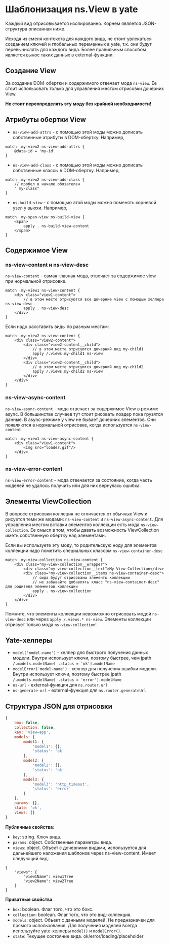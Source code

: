 # Шаблонизация ns.View в yate

Каждый вид отрисовывается изолированно. Корнем является JSON-структура описанная ниже.

Исходя из сменя контекста для каждого вида, не стоит увлекаться созданием ключей и глобальных переменных в yate, т.к. они будут перевычислять для каждого вида.
Более правильным способом является вынос таких данных в external-функции.

## Создание View
За создание DOM-обертки и содержимого отвечает мода `ns-view`.
Ее стоит использовать только для управления местом отрисовки дочерних View.

**Не стоит переопределять эту моду без крайней необходимости!**

## Атрибуты обертки View

* `ns-view-add-attrs` - с помощью этой моды можно дописать собственные атрибуты в DOM-обертку. Например,

```
match .my-view2 ns-view-add-attrs {
    @data-id = 'my-id'
}

```
* `ns-view-add-class` - с помощью этой моды можно дописать собственные классы в DOM-обертку. Например,

```
match .my-view2 ns-view-add-class {
    // пробел в начале обязателен
    " my-class"
}
```

* `ns-build-view` - с помощью этой моды можно поменять корневой узел у вьюхи. Например,

```
match .my-span-view ns-build-view {
    <span>
        apply . ns-build-view-content
    </span>
}
```

## Содержимое View

### ns-view-content и ns-view-desc
`ns-view-content` - самая главная мода, отвечает за содержимое view при нормальной отрисовке.

```
match .my-view1 ns-view-content {
    <div class="view1-content">
        // в этом месте отрисуются все дочерние view с помощью хелпера ns-view-desc
        apply . ns-view-desc
    </div>
}
```

Если надо расставить виды по разным местам:
```
match .my-view2 ns-view-content {
    <div class="view2-content">
        <div class="view2-content__child">
            // в этом месте отрисуются дочерний вид my-child1
            apply /.views.my-child1 ns-view
        </div>
        <div class="view2-content__child">
            // в этом месте отрисуются дочерний вид my-child2
            apply /.views.my-child2 ns-view
        </div>
    </div>
}
```

### ns-view-async-content

`ns-view-async-content` - мода отвечает за содержимое View в режиме async.
В большинстве случаев тут стоит рисовать лоадер пока грузятся данные.
В async-режиме у view не бывает дочерних элементов. Они появляются в нормальной отрисовке, когда используется `ns-view-content`

```
match .my-view1 ns-view-async-content {
    <div class="view1-content">
        <img src="loader.gif"/>
    </div>
}
```

### ns-view-error-content
`ns-view-error-content` - мода отвечается за состояние, когда часть моделей не удалось получить или для них вернулась ошибка.

## Элементы ViewСollection

В вопросе отрисовки коллеция не отличается от обычных View и рисуется теми же модами: `ns-view-content` и `ns-view-async-content`.
Для управления местом вставки элементов коллекции есть мода `ns-view-collection`.
Ее смысл в том, чтобы давать возможность ViewСollection иметь собственную обертку над элементами.

Если вы используете эту моду, то родительскую ноду для элементов коллекции надо пометить специальных классом `ns-view-container-desc`

```
match .my-view-collection ns-view-content {
    <div class="my-view-collection__wrapper">
        <div class="my-view-collection__text">My View Collection</div>
        <div class="my-view-collection__items ns-view-container-desc">
            // сюда будут отрисованы элементы коллекции
            // не забывайте добавлять класс "ns-view-container-desc" для родителя элементов коллекции
            apply . ns-view-collection
        </div>
    </div>
}
```

Помните, что элементы коллекции невозможно отрисовать модой `ns-view-desc` или через `apply /.views.* ns-view`.
Элементы коллекции отрисует только мода `ns-view-collection`!

## Yate-хелперы

* `model('model-name')` - хелпер для быстрого получения данных модели. Внутри использует ключи, поэтому быстрее, чем jpath `/.models.modelName[ .status = 'ok'].modelName`
* `modelError('model-name')` - хелпер для получения ошибки модели. Внутри использует ключи, поэтому быстрее jpath `/.models.modelName[ .status = 'error'].modelName`
* `ns-url` - external-функция для `ns.router.url`
* `ns-generate-url` - external-функция для `ns.router.generateUrl`

## Структура JSON для отрисовки

```js
{
    box: false,
    collection: false,
    key: 'view=app',
    models: {
        model1: {
            'model1': {},
            'status': 'ok'
        },
        model2: {
            'model2': {},
            'status': 'ok'
        },
        model3: {
            'model3': 'http_timeout',
            'status': 'error'
        }
    },
    params: {},
    state: 'ok',
    views: {}
}
```

**Публичные свойства**:

 - `key`: string. Ключ вида.
 - `params`: object. Собственные параметры вида.
 - `views`: object. Объект с дочерними видами, используется для дальнейшего наложения шаблонов через ns-view-content. Имеет следующий вид:
```
{
    "views": {
        "view1Name": view1Tree
        "view2Name": view2Tree
    }
}
```

**Приватные свойства**:

 - `box`: boolean. Флаг того, что это бокс.
 - `collection`: boolean. Флаг того, что это вид-коллекция.
 - `models`: object. Объект с данными моделей. Не предназначен для прямого использования. Для получения моделей всегда используйте yate-хелперы `model()` и `modelError()`.
 - `state`: Текущее состояние вида. ok/error/loading/placeholder
